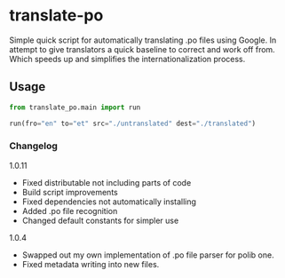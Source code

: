 # translate-po

Simple quick script for automatically translating .po files using Google. In attempt to give translators a quick baseline to correct and work off from. Which speeds up and simplifies the internationalization process.

## Usage

```python
from translate_po.main import run

run(fro="en" to="et" src="./untranslated" dest="./translated")
```

### Changelog
1.0.11
- Fixed distributable not including parts of code
- Build script improvements
- Fixed dependencies not automatically installing
- Added .po file recognition
- Changed default constants for simpler use

1.0.4 

- Swapped out my own implementation of .po file parser for polib one. 
- Fixed metadata writing into new files.